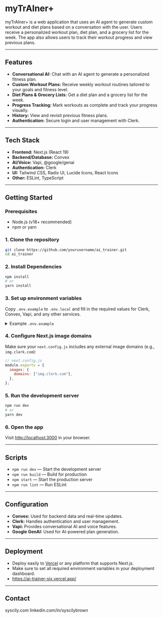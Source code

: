 # myTrAIner+

myTrAIner+ is a web application that uses an AI agent to generate custom workout and diet plans based on a conversation with the user. Users receive a personalized workout plan, diet plan, and a grocery list for the week. The app also allows users to track their workout progress and view previous plans.

---

## Features

- **Conversational AI:** Chat with an AI agent to generate a personalized fitness plan.
- **Custom Workout Plans:** Receive weekly workout routines tailored to your goals and fitness level.
- **Diet Plans & Grocery Lists:** Get a diet plan and a grocery list for the week.
- **Progress Tracking:** Mark workouts as complete and track your progress visually.
- **History:** View and revisit previous fitness plans.
- **Authentication:** Secure login and user management with Clerk.

---

## Tech Stack

- **Frontend:** Next.js (React 19)
- **Backend/Database:** Convex
- **AI/Voice:** Vapi, @google/genai
- **Authentication:** Clerk
- **UI:** Tailwind CSS, Radix UI, Lucide Icons, React Icons
- **Other:** ESLint, TypeScript

---

## Getting Started

### Prerequisites

- Node.js (v18+ recommended)
- npm or yarn

### 1. Clone the repository

```sh
git clone https://github.com/yourusername/ai_trainer.git
cd ai_trainer
```

### 2. Install Dependencies

```sh
npm install
# or
yarn install
```

### 3. Set up environment variables

Copy `.env.example` to `.env.local` and fill in the required values for Clerk, Convex, Vapi, and any other services.

<details>
<summary>Example <code>.env.example</code></summary>

```env
# Clerk (Authentication)
NEXT_PUBLIC_CLERK_PUBLISHABLE_KEY=your_clerk_publishable_key
CLERK_SECRET_KEY=your_clerk_secret_key
NEXT_PUBLIC_CLERK_SIGN_IN_URL=/sign-in
NEXT_PUBLIC_CLERK_SIGN_UP_URL=/sign-up
NEXT_PUBLIC_CLERK_FRONTEND_API_URL=https://your-clerk-frontend-api-url

# Vapi (AI Voice Agent)
NEXT_PUBLIC_ASSISTANT_ID=your_vapi_assistant_id
NEXT_PRIVATE_VAPI_API_KEY=your_vapi_private_api_key
NEXT_PUBLIC_VAPI_API_KEY=your_vapi_public_api_key

# Convex (Database/Backend)
CONVEX_DEPLOYMENT=dev:your-convex-deployment-slug
NEXT_PUBLIC_CONVEX_URL=https://your-convex-deployment.convex.cloud

# Google Gemini (AI)
GEMINI_API_KEY=your_google_gemini_api_key
```

</details>

### 4. Configure Next.js image domains

Make sure your `next.config.js` includes any external image domains (e.g., `img.clerk.com`):

```js
// next.config.js
module.exports = {
  images: {
    domains: ["img.clerk.com"],
  },
};
```

### 5. Run the development server

```sh
npm run dev
# or
yarn dev
```

### 6. Open the app

Visit [http://localhost:3000](http://localhost:3000) in your browser.

---

## Scripts

- `npm run dev` — Start the development server
- `npm run build` — Build for production
- `npm start` — Start the production server
- `npm run lint` — Run ESLint

---

## Configuration

- **Convex:** Used for backend data and real-time updates.
- **Clerk:** Handles authentication and user management.
- **Vapi:** Provides conversational AI and voice features.
- **Google GenAI:** Used for AI-powered plan generation.

---

## Deployment

- Deploy easily to [Vercel](https://vercel.com/) or any platform that supports Next.js.
- Make sure to set all required environment variables in your deployment dashboard.
- https://ai-trainer-six.vercel.app/

---

## Contact

syscily.com
linkedin.com/in/syscilybrown

